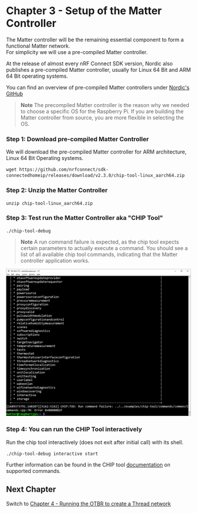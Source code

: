 # Chapter 3 - Setup of the Matter Controller

The Matter controller will be the remaining essential component to form a functional Matter network. <br>
For simplicity we will use a pre-compiled Matter controller. 

At the release of almost every nRF Connect SDK version, Nordic also publishes a pre-compiled Matter controller, usually for Linux 64 Bit and ARM 64 Bit operating systems.<br>

You can find an overview of pre-compiled Matter controllers under [Nordic's GitHub](https://github.com/nrfconnect/sdk-connectedhomeip/releases/)

> **Note**
> The precompiled Matter controller is the reason why we needed to choose a specific OS for the Raspberry Pi. If you are building the Matter controller from source, you are more flexible in selecting the OS.

### Step 1: Download pre-compiled Matter Controller
We will download the pre-compiled Matter controller for ARM architecture, Linux 64 Bit Operating systems.

```
wget https://github.com/nrfconnect/sdk-connectedhomeip/releases/download/v2.3.0/chip-tool-linux_aarch64.zip
```

### Step 2: Unzip the Matter Controller
```
unzip chip-tool-linux_aarch64.zip
```

### Step 3: Test run the Matter Controller aka "CHIP Tool"
```
./chip-tool-debug
```
> **Note**
> A run command failure is expected, as the chip tool expects certain parameters to actually execute a command. You should see a list of all available chip tool commands, indicating that the Matter controller application works.

![](images/3_chip_tool.png)

### Step 4: You can run the CHIP Tool interactively

Run the chip tool interactively (does not exit after initial call) with its shell.

```
./chip-tool-debug interactive start
```

Further information can be found in the CHIP tool [documentation](https://developer.nordicsemi.com/nRF_Connect_SDK/doc/2.3.0/matter/chip_tool_guide.html#supported-commands-and-options) on supported commands.

## Next Chapter
Switch to [Chapter 4 - Running the OTBR to create a Thread network](./4_ThreadNetwork.md)